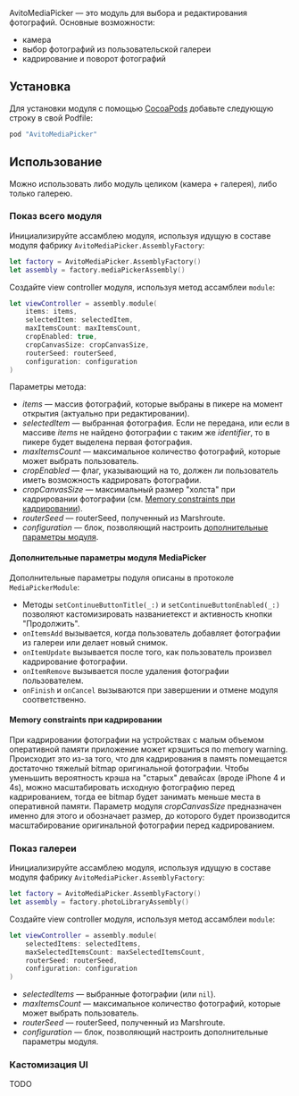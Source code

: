 AvitoMediaPicker — это модуль для выбора и редактирования фотографий. Основные возможности:
* камера
* выбор фотографий из пользовательской галереи
* кадрирование и поворот фотографий

## Установка
Для установки модуля с помощью [CocoaPods](http://cocoapods.org) добавьте следующую строку в свой Podfile:

```ruby
pod "AvitoMediaPicker"
```

## Использование
Можно использовать либо модуль целиком (камера + галерея), либо только галерею.

### Показ всего модуля
Инициализируйте ассамблею модуля, используя идущую в составе модуля фабрику `AvitoMediaPicker.AssemblyFactory`:
```swift
let factory = AvitoMediaPicker.AssemblyFactory()
let assembly = factory.mediaPickerAssembly()
```
Создайте view controller модуля, используя метод ассамблеи `module`:
```swift
let viewController = assembly.module(
    items: items,
    selectedItem: selectedItem,
    maxItemsCount: maxItemsCount,
    cropEnabled: true,
    cropCanvasSize: cropCanvasSize,
    routerSeed: routerSeed,
    configuration: configuration
)
```
Параметры метода:
* _items_ — массив фотографий, которые выбраны в пикере на момент открытия (актуально при редактировании).
* _selectedItem_ — выбранная фотография. Если не передана, или если в массиве _items_ не найдено фотографии с таким же _identifier_, то в пикере будет выделена первая фотография.
* _maxItemsCount_ — максимальное количество фотографий, которые может выбрать пользователь.
* _cropEnabled_ — флаг, указывающий на то, должен ли пользователь иметь возможность кадрировать фотографии.
* _cropCanvasSize_ — максимальный размер "холста" при кадрировании фотографии (см. [Memory constraints при кадрировании](#memory-constraints)).
* _routerSeed_ — routerSeed, полученный из Marshroute.
* _configuration_ — блок, позволяющий настроить [дополнительные параметры модуля](#Дополнительные-параметры-модуля-MediaPicker).

#### Дополнительные параметры модуля MediaPicker
Дополнительные параметры подуля описаны в протоколе `MediaPickerModule`:

* Методы `setContinueButtonTitle(_:)` и `setContinueButtonEnabled(_:)` позволяют кастомизировать названиетекст и активность кнопки "Продолжить".
* `onItemsAdd` вызывается, когда пользователь добавляет фотографии из галереи или делает новый снимок.
* `onItemUpdate` вызывается после того, как пользователь произвел кадрирование фотографии.
* `onItemRemove` вызывается после удаления фотографии пользователем.
* `onFinish` и `onCancel` вызываются при завершении и отмене модуля соответственно.

#### <a name="memory-constraints" /> Memory constraints при кадрировании
При кадрировании фотографии на устройствах с малым объемом оперативной памяти приложение может крэшиться по memory warning. Происходит это из-за того, что для кадрирования в память помещается достаточно тяжелый bitmap оригинальной фотографии. Чтобы уменьшить вероятность крэша на "старых" девайсах (вроде iPhone 4 и 4s), можно масштабировать исходную фотографию перед кадрированием, тогда ее bitmap будет занимать меньше места в оперативной памяти. Параметр модуля _cropCanvasSize_ предназначен именно для этого и обозначает размер, до которого будет производится масштабирование оригинальной фотографии перед кадрированием.

### Показ галереи
Инициализируйте ассамблею модуля, используя идущую в составе модуля фабрику `AvitoMediaPicker.AssemblyFactory`:
```swift
let factory = AvitoMediaPicker.AssemblyFactory()
let assembly = factory.photoLibraryAssembly()
```
Создайте view controller модуля, используя метод ассамблеи `module`:
```swift
let viewController = assembly.module(
    selectedItems: selectedItems,
    maxSelectedItemsCount: maxSelectedItemsCount,
    routerSeed: routerSeed,
    configuration: configuration
)
```
* _selectedItems_ — выбранные фотографии (или `nil`).
* _maxItemsCount_ — максимальное количество фотографий, которые может выбрать пользователь.
* _routerSeed_ — routerSeed, полученный из Marshroute.
* _configuration_ — блок, позволяющий настроить дополнительные параметры модуля.

### Кастомизация UI
TODO